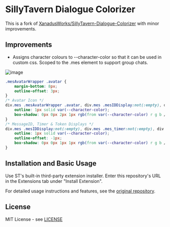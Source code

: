# SillyTavern Dialogue Colorizer

This is a fork of [XanadusWorks/SillyTavern-Dialogue-Colorizer](https://github.com/XanadusWorks/SillyTavern-Dialogue-Colorizer) with minor improvements.

## Improvements
- Assigns character colours to --character-color so that it can be used in custom css. Scoped to the .mes element to support group chats.

![image](https://github.com/user-attachments/assets/0dbfd4a9-929a-4393-b436-cf3dc0d1d6cd)


```css
.mesAvatarWrapper .avatar {
    margin-bottom: 8px;
    outline-offset: 3px;
}
/* Avatar Icon */
div.mes .mesAvatarWrapper .avatar, div.mes .mesIDDisplay:not(:empty), div.mes .mes_timer:not(:empty), div.mes .tokenCounterDisplay:not(:empty) {
    outline: 1px solid var(--character-color);
    box-shadow: 0px 0px 2px 1px rgb(from var(--character-color) r g b / 80%);
}
/* MessageID, Timer & Token Displays */
div.mes .mesIDDisplay:not(:empty), div.mes .mes_timer:not(:empty), div.mes .tokenCounterDisplay:not(:empty) {
    outline: 1px solid var(--character-color);
    outline-offset: -1px;
    box-shadow: 0px 0px 1px 1px rgb(from var(--character-color) r g b / 20%);
}
```

## Installation and Basic Usage
Use ST's built-in third-party extension installer. Enter this repository's URL in the Extensions tab under "Install Extension".

For detailed usage instructions and features, see the [original repository](https://github.com/XanadusWorks/SillyTavern-Dialogue-Colorizer).

## License
MIT License - see [LICENSE](./LICENSE)
